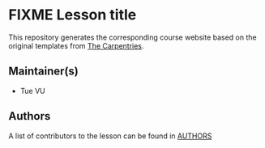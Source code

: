 # FIXME Lesson title

This repository generates the corresponding course website based on the original templates
from [The Carpentries](https://carpentries.org/).

## Maintainer(s)

* Tue VU

## Authors

A list of contributors to the lesson can be found in [AUTHORS](AUTHORS)
